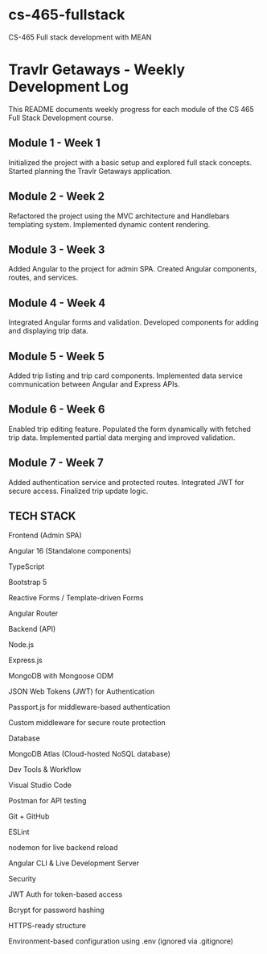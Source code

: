 # cs-465-fullstack
CS-465 Full stack development with MEAN


# Travlr Getaways - Weekly Development Log

This README documents weekly progress for each module of the CS 465 Full Stack Development course.

## Module 1 - Week 1
Initialized the project with a basic setup and explored full stack concepts. Started planning the Travlr Getaways application.

## Module 2 - Week 2
Refactored the project using the MVC architecture and Handlebars templating system. Implemented dynamic content rendering.

## Module 3 - Week 3
Added Angular to the project for admin SPA. Created Angular components, routes, and services.

## Module 4 - Week 4
Integrated Angular forms and validation. Developed components for adding and displaying trip data.

## Module 5 - Week 5
Added trip listing and trip card components. Implemented data service communication between Angular and Express APIs.

## Module 6 - Week 6
Enabled trip editing feature. Populated the form dynamically with fetched trip data. Implemented partial data merging and improved validation.

## Module 7 - Week 7
Added authentication service and protected routes. Integrated JWT for secure access. Finalized trip update logic.

## TECH STACK
Frontend (Admin SPA)

Angular 16 (Standalone components)

TypeScript

Bootstrap 5

Reactive Forms / Template-driven Forms

Angular Router

Backend (API)

Node.js

Express.js

MongoDB with Mongoose ODM

JSON Web Tokens (JWT) for Authentication

Passport.js for middleware-based authentication

Custom middleware for secure route protection

Database

MongoDB Atlas (Cloud-hosted NoSQL database)

Dev Tools & Workflow

Visual Studio Code

Postman for API testing

Git + GitHub

ESLint

nodemon for live backend reload

Angular CLI & Live Development Server

Security

JWT Auth for token-based access

Bcrypt for password hashing

HTTPS-ready structure

Environment-based configuration using .env (ignored via .gitignore)
